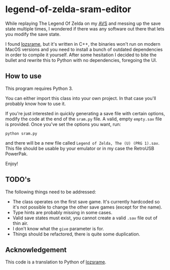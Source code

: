 # legend-of-zelda-sram-editor
While replaying The Legend Of Zelda on my [AVS](https://www.retrousb.com/product/avs/21?cp=true&sa=false&sbp=false&q=false&category_id=YXD2RSSKMUXTF4VBCVSGLDNN) and messing up the save state multiple times, I wondered if there was any software out there that lets you modify the save state.

I found [lozsrame](https://github.com/jdratlif/lozsrame), but it's written in C++, the binaries won't run on modern MacOS versions and you need to install a bunch of outdated dependencies in order to compile it yourself. After some hesitation I decided to bite the bullet and rewrite this to Python with no dependencies, foregoing the UI. 

## How to use
This program requires Python 3.

You can either import this class into your own project. In that case you'll probably know how to use it.

If you're just interested in quickly generating a save file with certain options, modify the code at the end of the `sram.py` file. A valid, empty `empty.sav` file is provided. Once you've set the options you want, run:
```
python sram.py
```
and there will be a new file called `Legend of Zelda, The (U) (PRG 1).sav`. This file should be usable by your emulator or in my case the RetroUSB PowerPak.

Enjoy!

## TODO's
The following things need to be addressed:
* The class operates on the first save game. It's currently hardcoded so it's not possible to change the other save games (except for the name).
* Type hints are probably missing in some cases.
* Valid save states must exist, you cannot create a valid `.sav` file out of thin air.
* I don't know what the `give` parameter is for.
* Things should be refactored, there is quite some duplication.


## Acknowledgement
This code is a translation to Python of [lozsrame](https://github.com/jdratlif/lozsrame).
